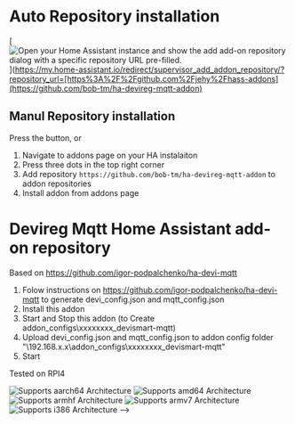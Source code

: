 # Auto Repository installation

[![Open your Home Assistant instance and show the add add-on repository dialog with a specific repository URL pre-filled.](https://my.home-assistant.io/badges/supervisor_add_addon_repository.svg)](https://my.home-assistant.io/redirect/supervisor_add_addon_repository/?repository_url=[https%3A%2F%2Fgithub.com%2Fjehy%2Fhass-addons](https://github.com/bob-tm/ha-devireg-mqtt-addon)

## Manul Repository installation

Press the button, or
1. Navigate to addons page on your HA instalaiton
2. Press three dots in the top right corner
3. Add repository `https://github.com/bob-tm/ha-devireg-mqtt-addon` to addon repositories
4. Install addon from addons page


# Devireg Mqtt Home Assistant add-on repository

Based on <https://github.com/igor-podpalchenko/ha-devi-mqtt>
1. Folow instructions on <https://github.com/igor-podpalchenko/ha-devi-mqtt> to generate devi_config.json and mqtt_config.json
2. Install this addon
3. Start and Stop this addon (to Create addon_configs\xxxxxxxx_devismart-mqtt\)
4. Upload  devi_config.json and mqtt_config.json to addon config folder "\\192.168.x.x\addon_configs\xxxxxxxx_devismart-mqtt\"
5. Start

Tested on RPI4

![Supports aarch64 Architecture][aarch64-shield]
![Supports amd64 Architecture][amd64-shield]
![Supports armhf Architecture][armhf-shield]
![Supports armv7 Architecture][armv7-shield]
![Supports i386 Architecture][i386-shield]
 -->

[aarch64-shield]: https://img.shields.io/badge/aarch64-yes-green.svg
[amd64-shield]: https://img.shields.io/badge/amd64-yes-green.svg
[armhf-shield]: https://img.shields.io/badge/armhf-yes-green.svg
[armv7-shield]: https://img.shields.io/badge/armv7-yes-green.svg
[i386-shield]: https://img.shields.io/badge/i386-yes-green.svg
